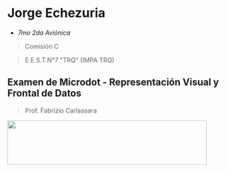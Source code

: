 # Jorge Echezuria

* _7mo 2da Aviónica_ 
> Comisión C

> E.E.S.T.N°7 "TRQ" (IMPA TRQ)

## Examen de Microdot - Representación Visual y Frontal de Datos
> Prof. Fabrizio Carlassara

<img src="/escritorio/microdot-sample-main/prueba sensor1.png" height="100" width="450" />
